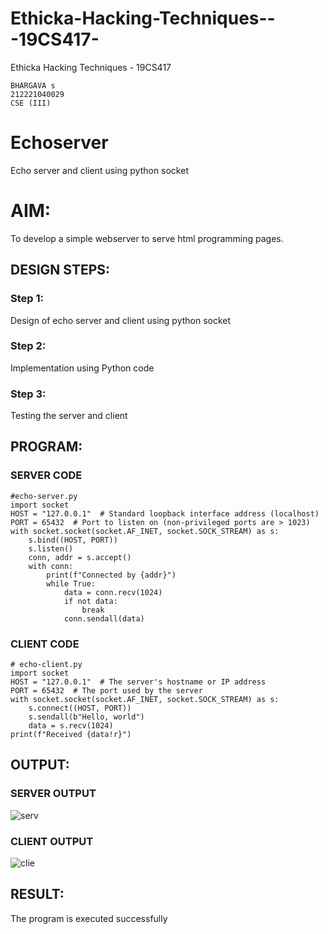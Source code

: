 # Ethicka-Hacking-Techniques---19CS417-
Ethicka Hacking Techniques - 19CS417 
```
BHARGAVA s
212221040029
CSE (III)
```
# Echoserver
Echo server and client using python socket

# AIM:

To develop a simple webserver to serve html programming pages.

## DESIGN STEPS:

### Step 1:

Design of echo server and client using python socket

### Step 2:

Implementation using Python code

### Step 3:

Testing the server and client 

## PROGRAM:
### SERVER CODE
```
#echo-server.py
import socket
HOST = "127.0.0.1"  # Standard loopback interface address (localhost)
PORT = 65432  # Port to listen on (non-privileged ports are > 1023)
with socket.socket(socket.AF_INET, socket.SOCK_STREAM) as s:
    s.bind((HOST, PORT))
    s.listen()
    conn, addr = s.accept()
    with conn:
        print(f"Connected by {addr}")
        while True:
            data = conn.recv(1024)
            if not data:
                break
            conn.sendall(data)
```
### CLIENT CODE
```
# echo-client.py
import socket
HOST = "127.0.0.1"  # The server's hostname or IP address
PORT = 65432  # The port used by the server
with socket.socket(socket.AF_INET, socket.SOCK_STREAM) as s:
    s.connect((HOST, PORT))
    s.sendall(b"Hello, world")
    data = s.recv(1024)
print(f"Received {data!r}")
```
## OUTPUT:
### SERVER OUTPUT
![serv](https://github.com/HariHaranLK/ETHICAL_HACKING_LAB/assets/132996089/5ad1e211-f275-4497-b3a2-dd83cd40bbf7)
### CLIENT OUTPUT
![clie](https://github.com/HariHaranLK/ETHICAL_HACKING_LAB/assets/132996089/dd61c636-79db-4c5a-93f7-3a02c253a4f9)

## RESULT:
The program is executed successfully
